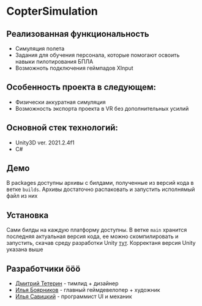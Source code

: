 # CopterSimulation
## Реализованная функциональность
 - Симуляция полета 
 - Задания для обучения персонала, которые помогают освоить навыки пилотирования БПЛА
 - Возможноть подключения геймпадов XInput

## Особенность проекта в следующем:
 - Физически аккуратная симуляция
 - Возможность экспорта проекта в VR без дополнительных усилий

## Основной стек технологий:
 - Unity3D ver. 2021.2.4f1
 - C#
 
## Демо
В packages доступны архивы с билдами, полученные из версий кода в ветке `builds`. Архивы достаточно распаковать и запустить исполнямый файл из них

## Установка

Сами билды на каждую платформу доступны. В ветке `main` хранится последняя актуальная версия кода, ее можно скомпилировать и запустить, скачав среду разработки Unity [тут](https://unity.com/ru). Корректаня версия Unity указана выше

## Разработчики ööö
 - [Дмитрий Тетерин](https://t.me/dimoha_zadira) - тимлид + дизайнер
 - [Илья Боярников](https://t.me/boyarnikov) - главный геймдевелопер + художник
 - [Илья Савицкий](https://t.me/ilya_savitsky) - программист UI и механик
